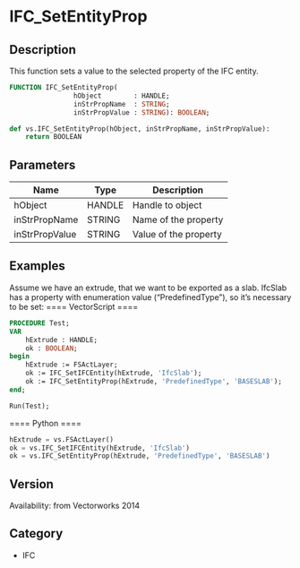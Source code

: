 # IFC_SetEntityProp

## Description
This function sets a value to the selected property of the IFC entity.

```pascal
FUNCTION IFC_SetEntityProp(
				hObject        : HANDLE;
				inStrPropName  : STRING;
				inStrPropValue : STRING): BOOLEAN;
```

```python
def vs.IFC_SetEntityProp(hObject, inStrPropName, inStrPropValue):
    return BOOLEAN
```

## Parameters
|Name|Type|Description|
|---|---|---|
|hObject|HANDLE|Handle to object|
|inStrPropName|STRING|Name of the property|
|inStrPropValue|STRING|Value of the property|

## Examples
Assume we have an extrude, that we want to be exported as a slab. IfcSlab has a property with enumeration value (“PredefinedType”), so it’s necessary to be set:
==== VectorScript ====
```pascal
PROCEDURE Test;
VAR
	hExtrude : HANDLE;
	ok : BOOLEAN;
begin
	hExtrude := FSActLayer;
	ok := IFC_SetIFCEntity(hExtrude, 'IfcSlab');
	ok := IFC_SetEntityProp(hExtrude, 'PredefinedType', 'BASESLAB');
end;

Run(Test);
```
==== Python ====
```python
hExtrude = vs.FSActLayer()
ok = vs.IFC_SetIFCEntity(hExtrude, 'IfcSlab')
ok = vs.IFC_SetEntityProp(hExtrude, 'PredefinedType', 'BASESLAB')
```

## Version
Availability: from Vectorworks 2014

## Category
* IFC

